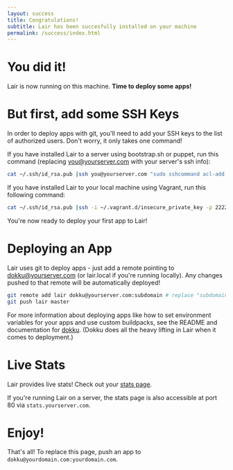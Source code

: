 ```yaml
---
layout: success
title: Congratulations!
subtitle: Lair has been succesfully installed on your machine
permalink: /success/index.html
---
```


# You did it!
Lair is now running on this machine. **Time to deploy some apps!**

# But first, add some SSH Keys
In order to deploy apps with git, you'll need to add your SSH keys to the list of authorized users. Don't worry, it only takes one command!

If you have installed Lair to a server using bootstrap.sh or puppet, run this command (replacing you@yourserver.com with your server's ssh info):

```bash
cat ~/.ssh/id_rsa.pub |ssh you@yourserver.com "sudo sshcommand acl-add dokku '$USER@$HOSTNAME'"
```

If you have installed Lair to your local machine using Vagrant, run this following command:

```bash
cat ~/.ssh/id_rsa.pub |ssh -i ~/.vagrant.d/insecure_private_key -p 2222 vagrant@localhost "sudo sshcommand acl-add dokku '$USER@$HOSTNAME'"
```

You're now ready to deploy your first app to Lair!

# Deploying an App

Lair uses git to deploy apps - just add a remote pointing to dokku@yourserver.com (or lair.local if you're running locally). Any changes pushed to that remote will be automatically deployed!

```bash
git remote add lair dokku@yourserver.com:subdomain # replace "subdomain" with the subdomain that you'd like your app to be available at
git push lair master
```

For more information about deploying apps like how to set environment variables for your apps and use custom buildpacks, see the README and documentation for [dokku](https://github.com/progrium/dokku). (Dokku does all the heavy lifting in Lair when it comes to deployment.)

# Live Stats

Lair provides live stats! Check out your [stats page](:5555). 

If you're running Lair on a server, the stats page is also accessible at port 80 via `stats.yourserver.com`.

# Enjoy!

That's all! To replace this page, push an app to `dokku@yourdomain.com:yourdomain.com`.